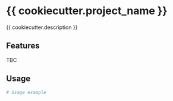 {{ cookiecutter.project_name }}
===============================

{{ cookiecutter.description }}

Features
--------

TBC

Usage
-----

```python
# Usage example
```
